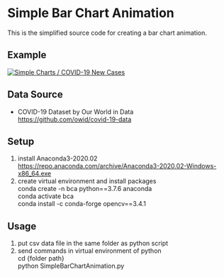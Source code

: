 # Simple Bar Chart Animation  
  This is the simplified source code for creating a bar chart animation.  

## Example  
  [![Simple Charts / COVID-19 New Cases](https://img.youtube.com/vi/QRcETyiTz3o/0.jpg)](https://www.youtube.com/watch?v=QRcETyiTz3o "Simple Charts / COVID-19 New Cases")

## Data Source
  - COVID-19 Dataset by Our World in Data  
     https://github.com/owid/covid-19-data

## Setup  
  1. install Anaconda3-2020.02  
      https://repo.anaconda.com/archive/Anaconda3-2020.02-Windows-x86_64.exe
  2. create virtual environment and install packages  
      conda create -n bca python==3.7.6 anaconda  
      conda activate bca  
      conda install -c conda-forge opencv==3.4.1  

## Usage  
  1. put csv data file in the same folder as python script  
  2. send commands in virtual environment of python  
     cd {folder path}  
     python SimpleBarChartAnimation.py  
